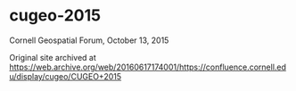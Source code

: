 # cugeo-2015

Cornell Geospatial Forum, October 13, 2015

Original site archived at https://web.archive.org/web/20160617174001/https://confluence.cornell.edu/display/cugeo/CUGEO+2015
